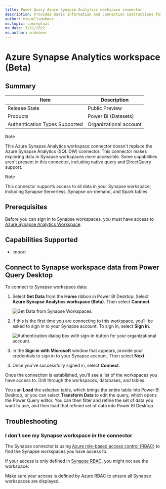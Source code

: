 ```yaml
---
title: Power Query Azure Synapse Analytics workspace connector
description: Provides basic information and connection instructions for the Azure Synapse Analytics Workspace connector.
author: miquelladeboer
ms.topic: conceptual
ms.date: 3/21/2022
ms.author: mideboer
---
```


# Azure Synapse Analytics workspace (Beta)

## Summary

| Item | Description |
| ---- | ----------- |
| Release State | Public Preview |
| Products | Power BI (Datasets) |
| Authentication Types Supported | Organizational account |

>[!Note]
> This Azure Synapse Analytics workspace connector doesn't replace the Azure Synapse Analytics (SQL DW) connector. This connector makes exploring data in Synapse workspaces more accessible. Some capabilities aren't present in this connector, including native query and DirectQuery support.

>[!Note]
> This connector supports access to all data in your Synapse workspace, including Synapse Serverless, Synapse on-demand, and Spark tables.

## Prerequisites

Before you can sign in to Synapse workspaces, you must have access to [Azure Synapse Analytics Workspace](/azure/synapse-analytics/get-started-create-workspace).

## Capabilities Supported

* Import

## Connect to Synapse workspace data from Power Query Desktop

To connect to Synapse workspace data:

1. Select **Get Data** from the **Home** ribbon in Power BI Desktop. Select **Azure Synapse Analytics workspace (Beta)**. Then select **Connect**.

   ![Get Data from Synapse Workspaces.](./media/azure-synpse-analytics-workspace/get-data-synapse.png)

2. If this is the first time you are connecting to this workspace, you'll be asked to sign in to your Synapse account. To sign in, select **Sign in**.

   ![Authentication dialog box with sign-in button for your organizational account.](./media/azure-synpse-analytics-workspace/sign-in.png)

3. In the **Sign in with Microsoft** window that appears, provide your credentials to sign in to your Synapse account. Then select **Next**.

4. Once you've successfully signed in, select **Connect**.

Once the connection is established, you’ll see a list of the workspaces you have access to. Drill through the workspaces, databases, and tables.

You can **Load** the selected table, which brings the entire table into Power BI Desktop, or you can select **Transform Data** to edit the query, which opens the Power Query editor. You can then filter and refine the set of data you want to use, and then load that refined set of data into Power BI Desktop.

## Troubleshooting

### I don't see my Synapse workspace in the connector

The Synapse connector is using [Azure role-based access control (RBAC)](/azure/role-based-access-control/overview) to find the Synapse workspaces you have access to.

If your access is only defined in [Synapse RBAC](/azure/synapse-analytics/security/synapse-workspace-synapse-rbac), you might not see the workspace.

Make sure your access is defined by Azure RBAC to ensure all Synapse workspaces are displayed.
